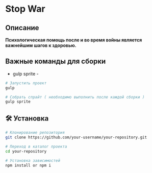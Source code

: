 # Stop War
## Описание

**Психологическая помощь после и во время войны является важнейшим шагов к здоровью.**

## Важные команды для сборки

- gulp sprite - 

```bash
# Запустить проект
gulp 

# Собрать спрайт ( необходимо выполнить после каждой сборки )
gulp sprite 

```

## 🛠️ Установка
```bash
# Клонирование репозитория
git clone https://github.com/your-username/your-repository.git

# Переход в каталог проекта
cd your-repository

# Установка зависимостей
npm install or npm i

```